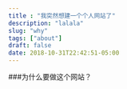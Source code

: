 ```yaml
---
title : "我突然想建一个个人网站了"
description: "lalala"
slug: "why"
tags: ["about"]
draft: false
date: 2018-10-31T22:42:51-05:00
---
```


###为什么要做这个网站？